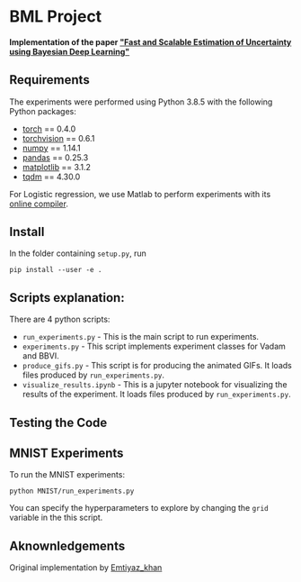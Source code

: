 # BML Project
#### Implementation of the paper ["Fast and Scalable Estimation of Uncertainty using Bayesian Deep Learning"](https://arxiv.org/abs/1806.04854)

## Requirements
The experiments were performed using Python 3.8.5 with the following Python packages:
* [torch](https://pytorch.org/) == 0.4.0
* [torchvision](https://pypi.org/project/torchvision/0.1.8/) == 0.6.1
* [numpy](http://www.numpy.org/) == 1.14.1
* [pandas](https://pandas.pydata.org/) == 0.25.3
* [matplotlib](https://matplotlib.org/) == 3.1.2
* [tqdm](https://tqdm.github.io/) == 4.30.0

For Logistic regression, we use Matlab to perform experiments with its [online compiler](https://matlab.mathworks.com/).

## Install

In the folder containing `setup.py`, run
```
pip install --user -e .
```
## Scripts explanation:
There are 4 python scripts:
* `run_experiments.py` - This is the main script to run experiments.
* `experiments.py` - This script implements experiment classes for Vadam and BBVI.
* `produce_gifs.py` - This script is for producing the animated GIFs. It loads files produced by `run_experiments.py`.
* `visualize_results.ipynb` - This is a jupyter notebook for visualizing the results of the experiment. It loads files produced by `run_experiments.py`.

## Testing the Code

## MNIST Experiments
To run the MNIST experiments:
```
python MNIST/run_experiments.py
```
You can specify the hyperparameters to explore by changing the `grid` variable in the this script.
## Aknownledgements
Original implementation by [Emtiyaz_khan](github.com/emtiyaz/vadam)
